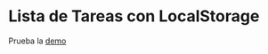 # Lista de Tareas con LocalStorage

Prueba la [demo](https://felixgonzalo.github.io/ListaTareas_LocalStorage/)
